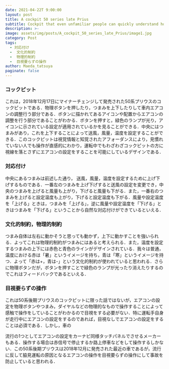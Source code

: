 ```yaml
---
date: 2021-04-22T 9:00:00
layout: post
title: A cockpit 50 series late Prius
subtitle: Cockpit that even unfamiliar people can quickly understand how to set
description: >-
image: assets/img/posts/A_cockpit_50_series_late_Prius/image1.jpg
category: Post
tags: 
  - 対応付け
  -  文化的制約
  -  物理的制約
  -  目視要らずの操作
author: Maeda_tatsuya
paginate: false
---
```


### コックピット
これは，2018年12月17日にマイナーチェンジして発売された50系プリウスのコックピットである．物理ボタンを押したり，つまみを上下したりして車内エアコンの調整行う部分である．ボタンに描かれてあるアイコンや配置からエアコンの調整を行う部分であることがわかる．ボタンを押すと，緑色のランプが光り，アイコンに示されている設定が適用されているかを見ることができる．中央にはつまみがあり，これを上下することによって送風，風量，温度を設定することができる．このコックピットは視覚情報と知覚されたアフォーダンスにより，見慣れていない人でも操作が直感的にわかり，運転中でもわざわざコックピットの方に視線を落とさずにエアコンの設定をすることを可能にしているデザインである．

### 対応付け
中央にあるつまみは前述した通り，
送風，風量，温度を設定するために上げ下げするものである．一番左のつまみを上げ下げすると送風の設定を変更でき，中央のつまみを上げると風量も上がり，下げると風量も下がる．また，一番右のつまみを上げると設定温度も上がり，下げると設定温度も下がる．風量や設定温度を「上げる」ときは，つまみを「上げる」，逆に風量や設定温度を「下げる」ときはつまみを「下げる」ということから自然な対応付けができているといえる．

### 文化的制約，物理的制約
つまみ自体は左右に動かそうと思っても動かず，上下に動かすことを強いられる．よってこれは物理的制約がつまみにはあると考えられる．また，温度を設定するつまみの上下には赤色と青色のラインがデザインされている．我々は普通，温度における赤は「暑」というイメージを持ち，青は「寒」というイメージを持つ．よって「赤は+，青は-」という文化的制約が使われていると思われる．さらに物理ボタンだが，ボタンを押すことで緑色のランプが光ったり消えたりするのでこれはフィードバックであるといえる．

### 目視要らずの操作
 これは50系後期プリウスのコックピットに限った話ではないが，エアコンの設定を物理ボタンやつまみ，ダイヤルなどの物理的なもので操作することによって感触で操作をしていることがわかるので目視をする必要がない．特に運転手自身が走行中にエアコンの設定をするのであれば，目視なしでエアコンの設定をすることは必須である．しかし，車の

流行の1つとしてエアコンの設定をカーナビ同様タッチパネルでさせるメーカーもある．操作する場合は赤信号で停止するか路上停車などをして操作するしかない．この50系後期プリウスは2018年12月に発売された最近の車であるが，流行に反して脇見運転の原因となるエアコンの操作を目視要らずの操作にして事故を防止していると思われる．
